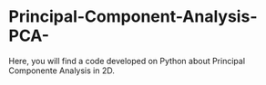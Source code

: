 # Principal-Component-Analysis-PCA-
Here, you will find a code developed on Python about Principal Componente Analysis in 2D.
